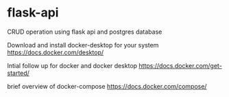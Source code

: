 # flask-api
CRUD operation using flask api and postgres database

Download and install docker-desktop for your system https://docs.docker.com/desktop/

Intial follow up for docker and docker desktop https://docs.docker.com/get-started/ 

brief overview of docker-compose https://docs.docker.com/compose/

